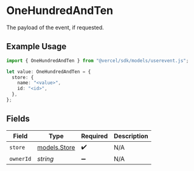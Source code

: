 # OneHundredAndTen

The payload of the event, if requested.

## Example Usage

```typescript
import { OneHundredAndTen } from "@vercel/sdk/models/userevent.js";

let value: OneHundredAndTen = {
  store: {
    name: "<value>",
    id: "<id>",
  },
};
```

## Fields

| Field                              | Type                               | Required                           | Description                        |
| ---------------------------------- | ---------------------------------- | ---------------------------------- | ---------------------------------- |
| `store`                            | [models.Store](../models/store.md) | :heavy_check_mark:                 | N/A                                |
| `ownerId`                          | *string*                           | :heavy_minus_sign:                 | N/A                                |